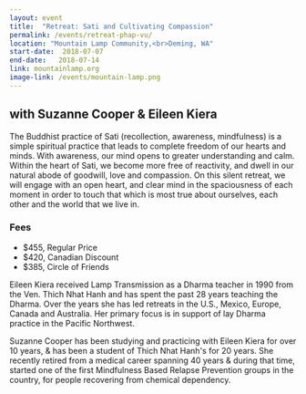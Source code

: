 ```yaml
---
layout: event
title:  "Retreat: Sati and Cultivating Compassion"
permalink: /events/retreat-phap-vu/
location: "Mountain Lamp Community,<br>Deming, WA"
start-date:  2018-07-07
end-date:   2018-07-14
link: mountainlamp.org
image-link: /events/mountain-lamp.png
---
```



## with Suzanne Cooper & Eileen Kiera

The Buddhist practice of Sati (recollection, awareness, mindfulness) is a simple spiritual practice that leads to complete freedom of our hearts and minds. With awareness, our mind opens to greater understanding and calm. Within the heart of Sati, we become more free of reactivity, and dwell in our natural abode of goodwill, love and compassion. On this silent retreat, we will engage with an open heart, and clear mind in the spaciousness of each moment in order to touch that which is most true about ourselves, each other and the world that we live in.

### Fees

* $455, Regular Price
* $420, Canadian Discount
* $385, Circle of Friends


Eileen Kiera received Lamp Transmission as a Dharma teacher in 1990 from the Ven. Thich Nhat Hanh and has spent the past 28 years teaching the Dharma. Over the years she has led retreats in the U.S., Mexico, Europe, Canada and Australia. Her primary focus is in support of lay Dharma practice in the Pacific Northwest.

Suzanne Cooper has been studying and practicing with Eileen Kiera for over 10 years, & has been a student of Thich Nhat Hanh's for 20 years. She recently retired from a medical career spanning 40 years & during that time, started one of the first Mindfulness Based Relapse Prevention groups in the country, for people recovering from chemical dependency.
